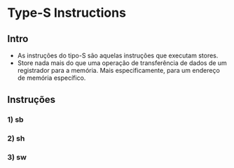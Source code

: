 # Type-S Instructions

## Intro
* As instruções do tipo-S são aquelas instruções que executam stores.
* Store nada mais do que uma operação de transferência de dados de um registrador para a memória. Mais especificamente, para um endereço de memória específico.

## Instruções 
### 1) sb

### 2) sh

### 3) sw

